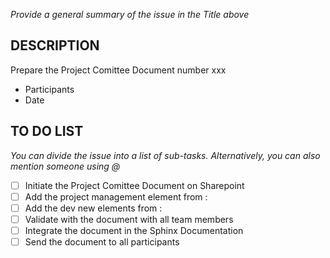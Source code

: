*Provide a general summary of the issue in the Title above*

DESCRIPTION
-----------
Prepare the Project Comittee Document number xxx

- Participants
- Date

TO DO LIST
-----------
*You can divide the issue into a list of sub-tasks. Alternatively, you can also mention someone using @*

- [ ] Initiate the Project Comittee Document on Sharepoint
- [ ] Add the project management element from :
- [ ] Add the dev new elements from :
- [ ] Validate with the document with all team members
- [ ] Integrate the document in the Sphinx Documentation
- [ ] Send the document to all participants
